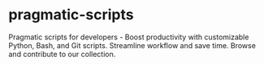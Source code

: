 # pragmatic-scripts
Pragmatic scripts for developers - Boost productivity with customizable Python, Bash, and Git scripts. Streamline workflow and save time. Browse and contribute to our collection.
